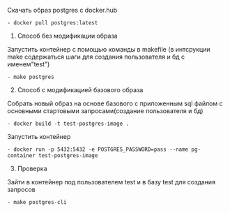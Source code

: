 Скачать образ postgres c docker.hub
	
	- docker pull postgres:latest

1. Cпособ без модификации образа

Запустить контейнер с помощью команды в makefile (в интсрукции make содержаться шаги для создания пользователя и бд с именем"test")

	- make postgres 

2. Способ с модификацией базового образа

Собрать новый образ на основе базового с приложенным sql файлом с основными стартовыми запросами(создание пользователя и бд)

	- docker build -t test-postgres-image .

Запустить контейнер

    - docker run -p 5432:5432 -e POSTGRES_PASSWORD=pass --name pg-container test-postgres-image	


3. Проверка

Зайти в контейнер под пользователем test и в базу test для создания запросов

	- make postgres-cli